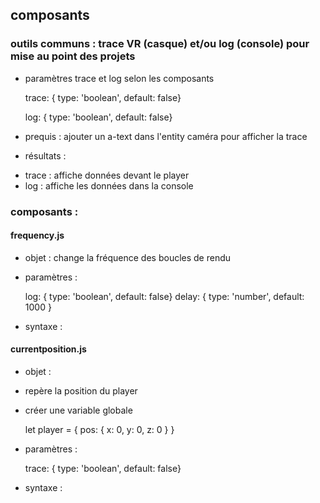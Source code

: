 ## composants

### outils communs : trace VR (casque) et/ou log (console) pour mise au point des projets
* paramètres trace et log selon les composants

    trace: { type: 'boolean', default: false}

    log: { type: 'boolean', default: false}

* prequis : ajouter un a-text dans l'entity caméra pour afficher la trace

    <a-text id="txtlog" value="" align="center" color="#FF0000" position="0 0 -1" rotation="0 0 0" scale="0.25 0.25 0.25"></a-text>

* résultats : 
- trace : affiche données devant le player
- log : affiche les données dans la console

### composants : 
#### frequency.js
* objet : change la fréquence des boucles de rendu
* paramètres : 

    log: { type: 'boolean', default: false}
    delay: { type: 'number', default: 1000 }

* syntaxe : 

    <a-scene frequency="delay: 500;">

#### currentposition.js
* objet : 
- repère la position du player
- créer une variable globale

    let player = { pos: { x: 0, y: 0, z: 0 } }

* paramètres : 

    trace: { type: 'boolean', default: false}

* syntaxe : 

    <a-entity currentposition="trace: true;">
